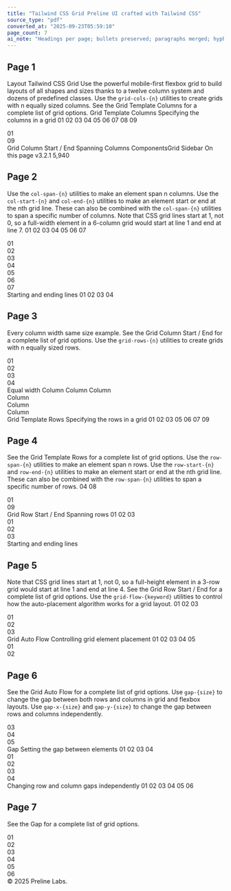 ```yaml
---
title: "Tailwind CSS Grid Preline UI crafted with Tailwind CSS"
source_type: "pdf"
converted_at: "2025-09-23T05:59:10"
page_count: 7
ai_note: "Headings per page; bullets preserved; paragraphs merged; hyphenated wraps fixed."
---
```


## Page 1
Layout Tailwind CSS Grid Use the powerful mobile-first flexbox grid to build layouts of all shapes and sizes thanks to a twelve column system and dozens of predefined classes. Use the `grid-cols-{n}` utilities to create grids with n equally sized columns. See the Grid Template Columns for a complete list of grid options. Grid Template Columns Specifying the columns in a grid 01 02 03 04 05 06 07 08 09 <div class="grid grid-cols-4 gap-4"> <div>01</div> <!-- ... --> <div>09</div> </div> Grid Column Start / End Spanning Columns ComponentsGrid Sidebar On this page v3.2.1 5,940

## Page 2
Use the `col-span-{n}` utilities to make an element span n columns. Use the `col-start-{n}` and `col-end-{n}` utilities to make an element start or end at the nth grid line. These can also be combined with the `col-span-{n}` utilities to span a specific number of columns. Note that CSS grid lines start at 1, not 0, so a full-width element in a 6-column grid would start at line 1 and end at line 7. 01 02 03 04 05 06 07 <div class="grid grid-cols-3 gap-4"> <div class="...">01</div> <div class="...">02</div> <div class="...">03</div> <div class="col-span-2 ...">04</div> <div class="...">05</div> <div class="...">06</div> <div class="col-span-2 ...">07</div> </div> Starting and ending lines 01 02 03 04

## Page 3
Every column width same size example. See the Grid Column Start / End for a complete list of grid options. Use the `grid-rows-{n}` utilities to create grids with n equally sized rows. <div class="grid grid-cols-6 gap-4"> <div class="col-start-2 col-span-4 ...">01</div> <div class="col-start-1 col-end-3 ...">02</div> <div class="col-end-7 col-span-2 ...">03</div> <div class="col-start-1 col-end-7 ...">04</div> </div> Equal width Column Column Column <div class="grid grid-cols-12 gap-4"> <div class="col-span-4">Column</div> <div class="col-span-4">Column</div> <div class="col-span-4">Column</div> </div> Grid Template Rows Specifying the rows in a grid 01 02 03 05 06 07 09

## Page 4
See the Grid Template Rows for a complete list of grid options. Use the `row-span-{n}` utilities to make an element span n rows. Use the `row-start-{n}` and `row-end-{n}` utilities to make an element start or end at the nth grid line. These can also be combined with the `row-span-{n}` utilities to span a specific number of rows. 04 08 <div class="grid grid-rows-4 grid-flow-col gap-4"> <div>01</div> <!-- ... --> <div>09</div> </div> Grid Row Start / End Spanning rows 01 02 03 <div class="grid grid-rows-3 grid-flow-col gap-4"> <div class="row-span-3 ...">01</div> <div class="col-span-2 ...">02</div> <div class="row-span-2 col-span-2 ...">03</div> </div> Starting and ending lines

## Page 5
Note that CSS grid lines start at 1, not 0, so a full-height element in a 3-row grid would start at line 1 and end at line 4. See the Grid Row Start / End for a complete list of grid options. Use the `grid-flow-{keyword}` utilities to control how the auto-placement algorithm works for a grid layout. 01 02 03 <div class="grid grid-rows-3 grid-flow-col gap-4"> <div class="row-start-2 row-span-2 ...">01</div> <div class="row-end-3 row-span-2 ...">02</div> <div class="row-start-1 row-end-4 ...">03</div> </div> Grid Auto Flow Controlling grid element placement 01 02 03 04 05 <div class="grid grid-flow-row-dense grid-cols-3 grid-rows-3 ..."> <div class="col-span-2">01</div> <div class="col-span-2">02</div>

## Page 6
See the Grid Auto Flow for a complete list of grid options. Use `gap-{size}` to change the gap between both rows and columns in grid and flexbox layouts. Use `gap-x-{size}` and `gap-y-{size}` to change the gap between rows and columns independently. <div>03</div> <div>04</div> <div>05</div> </div> Gap Setting the gap between elements 01 02 03 04 <div class="grid gap-4 grid-cols-2"> <div>01</div> <div>02</div> <div>03</div> <div>04</div> </div> Changing row and column gaps independently 01 02 03 04 05 06

## Page 7
See the Gap for a complete list of grid options. <div class="grid gap-x-8 gap-y-4 grid-cols-3"> <div>01</div> <div>02</div> <div>03</div> <div>04</div> <div>05</div> <div>06</div> </div> © 2025 Preline Labs.
